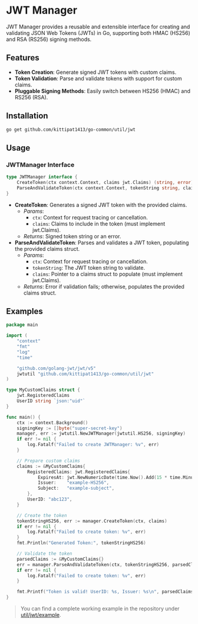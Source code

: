 # JWT Manager
JWT Manager provides a reusable and extensible interface for creating and validating JSON Web Tokens (JWTs) in Go, supporting both HMAC (HS256) and RSA (RS256) signing methods.

## Features
- **Token Creation**: Generate signed JWT tokens with custom claims.
- **Token Validation**: Parse and validate tokens with support for custom claims.
- **Pluggable Signing Methods**: Easily switch between HS256 (HMAC) and RS256 (RSA).

## Installation
```bash
go get github.com/kittipat1413/go-common/util/jwt
```

## Usage
### JWTManager Interface
```go
type JWTManager interface {
    CreateToken(ctx context.Context, claims jwt.Claims) (string, error)
    ParseAndValidateToken(ctx context.Context, tokenString string, claims jwt.Claims) error
}
```
- **CreateToken**: Generates a signed JWT token with the provided claims.
  - _Params_:
    - `ctx`: Context for request tracing or cancellation.
	- `claims`: Claims to include in the token (must implement jwt.Claims).
  - _Returns_: Signed token string or an error.
- **ParseAndValidateToken**: Parses and validates a JWT token, populating the provided claims struct.
  - _Params_: 
    - `ctx`: Context for request tracing or cancellation.
    - `tokenString`: The JWT token string to validate.
    - `claims`: Pointer to a claims struct to populate (must implement jwt.Claims).
  - _Returns_: Error if validation fails; otherwise, populates the provided claims struct.

## Examples
```go
package main

import (
	"context"
	"fmt"
	"log"
	"time"

	"github.com/golang-jwt/jwt/v5"
	jwtutil "github.com/kittipat1413/go-common/util/jwt"
)

type MyCustomClaims struct {
	jwt.RegisteredClaims
	UserID string `json:"uid"`
}

func main() {
	ctx := context.Background()
	signingKey := []byte("super-secret-key")
	manager, err := jwtutil.NewJWTManager(jwtutil.HS256, signingKey)
	if err != nil {
		log.Fatalf("Failed to create JWTManager: %v", err)
	}

	// Prepare custom claims
	claims := &MyCustomClaims{
		RegisteredClaims: jwt.RegisteredClaims{
			ExpiresAt: jwt.NewNumericDate(time.Now().Add(15 * time.Minute)),
			Issuer:    "example-HS256",
			Subject:   "example-subject",
		},
		UserID: "abc123",
	}

	// Create the token
	tokenStringHS256, err := manager.CreateToken(ctx, claims)
	if err != nil {
		log.Fatalf("Failed to create token: %v", err)
	}
	fmt.Println("Generated Token:", tokenStringHS256)

	// Validate the token
	parsedClaims := &MyCustomClaims{}
	err = manager.ParseAndValidateToken(ctx, tokenStringHS256, parsedClaims)
	if err != nil {
		log.Fatalf("Failed to create token: %v", err)
	}

	fmt.Printf("Token is valid! UserID: %s, Issuer: %s\n", parsedClaims.UserID, parsedClaims.Issuer)
}
```
> You can find a complete working example in the repository under [util/jwt/example](example/).